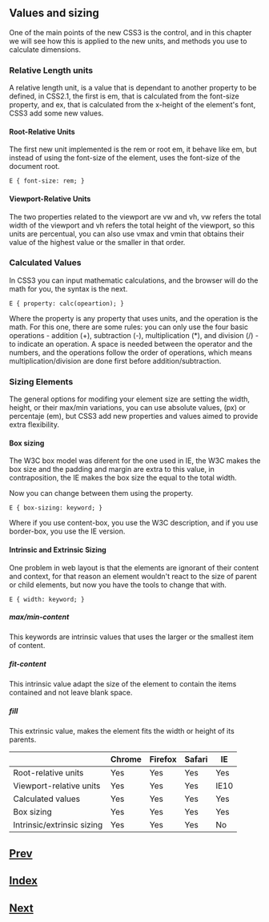 ## Values and sizing 

One of the main points of the new CSS3 is the control, and in this chapter we will see how this is applied to the new units, and methods you use to calculate dimensions.

### Relative Length units

A relative length unit, is a value that is dependant to another property to be defined, in CSS2.1, the first is em, that is calculated from the font-size property, and ex, that is calculated from the x-height of the element's font, CSS3 add some new values.

#### Root-Relative Units

The first new unit implemented is the rem or root em, it behave like em, but instead of using the font-size of the element, uses the font-size of the document root.

```
E { font-size: rem; }
```

#### Viewport-Relative Units

The two properties related to the viewport are vw and vh, vw refers the total width of the viewport and vh refers the total height of the viewport, so this units are percentual, you can also use vmax and vmin that obtains their value of the highest value or the smaller in that order.

### Calculated Values

In CSS3 you can input mathematic calculations, and the browser will do the math for you, the syntax is the next.

```
E { property: calc(opeartion); }
```

Where the property is any property that uses units, and the operation is the math. For this one, there are some rules: you can only use the four basic operations - addition (+), subtraction (-), multiplication (*), and division (/) - to indicate an operation. A space is needed between the operator and the numbers, and the operations follow the order of operations, which means multiplication/division are done first before addition/subtraction.

### Sizing Elements

The general options for modifing your element size are setting the width, height, or their max/min variations, you can use absolute values, (px) or percentaje (em), but CSS3 add new properties and values aimed to provide extra flexibility.

#### Box sizing

The W3C box model was diferent for the one used in IE, the W3C makes the box size and the padding and margin are extra to this value, in contraposition, the IE makes the box size the equal to the total width.

Now you can change between them using the property.

```
E { box-sizing: keyword; }
```

Where if you use content-box, you use the W3C description, and if you use border-box, you use the IE version.

#### Intrinsic and Extrinsic Sizing

One problem in web layout is that the elements are ignorant of their content and context, for that reason an element wouldn't react to the size of parent or child elements, but now you have the tools to change that with.

```
E { width: keyword; }
```

##### max/min-content

This keywords are intrinsic values that uses the larger or the smallest item of content.

##### fit-content

This intrinsic value adapt the size of the element to contain the items contained and not leave blank space.

##### fill

This extrinsic value, makes the element fits the width or height of its parents.

|                            | Chrome | Firefox | Safari |   IE |
| -------------------------- | ------ | ------- | ------ | ---- |
| Root-relative units        |   Yes  |    Yes  |   Yes  |  Yes |
| Viewport-relative units    |   Yes  |    Yes  |   Yes  | IE10 |
| Calculated values          |   Yes  |    Yes  |   Yes  |  Yes |
| Box sizing                 |   Yes  |    Yes  |   Yes  |  Yes |
| Intrinsic/extrinsic sizing |   Yes  |    Yes  |   Yes  |  No  |



## [Prev](https://github.com/IIKUYY/CSS/tree/main/Chapter15/Ch15.md)
## [Index](https://github.com/IIKUYY/CSS/tree/main/index.md)
## [Next](https://github.com/IIKUYY/CSS/tree/main/Chapter17/Ch17.md)